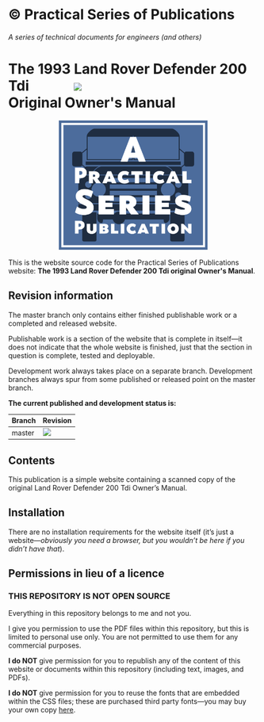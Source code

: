 # &copy; Practical Series of Publications

###### A series of technical documents for engineers (and others)


# The 1993 Land Rover Defender 200 Tdi &emsp;&emsp;&emsp;<img src="http://practicalseries.com/1000-home/11-resources/02-images/02-build-status/1003-landrover/bs-R01.svg"><br>Original Owner's Manual 

<p align="center">
    <img width="300px" src="01-pages/00-00-index/02-images/fig-00.png">
</p>

This is the website source code for the Practical Series of Publications website:
**The 1993 Land Rover Defender 200 Tdi original Owner's Manual**.

## Revision information

The master branch only contains either finished publishable work or a completed and released website. 

Publishable work is a section of the website that is complete in itself—it does not indicate that the whole website is finished, just that the section in question is complete, tested and deployable.

Development work always takes place on a separate branch. Development branches always spur from some published or released point on the master branch.

**The current published and development status is:**


| Branch             | Revision
| ------------------ | --------------------------------------
| master             | <img src="http://practicalseries.com/1000-home/11-resources/02-images/02-build-status/1003-landrover/bs-R01.svg">

## Contents

This publication is a simple website containing a scanned copy of the original Land Rover Defender 200 Tdi Owner&rsquo;s Manual.

## Installation

There are no installation requirements for the website itself (it’s just a website—*obviously you need a browser, but you wouldn’t be here if you didn’t have that*).

## Permissions in lieu of a licence

### THIS REPOSITORY IS NOT OPEN SOURCE

Everything in this repository belongs to me and not you.

I give you permission to use the PDF files within this repository, but this is limited to personal use only. You are not permitted to use them for any commercial purposes.

**I do NOT** give permission for you to republish any of the content of this website or documents within this repository (including text, images, and PDFs).

**I do NOT** give permission for you to reuse the fonts that are embedded within the CSS files; these are purchased third party fonts—you may buy your own copy [here](http://practicaltypography.com/equity.html).

